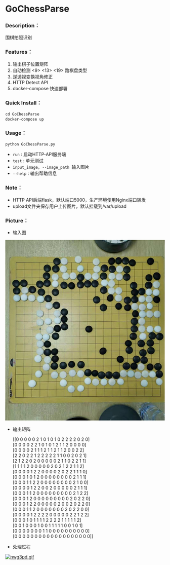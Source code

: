 # GoChessParse

### Description：
围棋拍照识别

### Features：

1. 输出棋子位置矩阵
2. 自动检测 <9> <13> <19> 路棋盘类型
3. 逆透视变换视角修正
4. HTTP Detect API 
5. docker-compose 快速部署

### Quick Install：

```shell
cd GoChessParse
docker-compose up
```

### Usage：

```shell
python GoChessParse.py
```

- `run` :   启动HTTP-API服务端
- `test` : 单元测试
- `input_image`，`--image_path `输入图片
- `--help` : 输出帮助信息

###  Note：

- HTTP API后端flask，默认端口5000，生产环境使用Nginx端口转发
- upload文件夹保存用户上传图片，默认挂载到/var/upload

### Picture：

- 输入图


![](static/srcImage.jpg)
	
	
- 输出矩阵

  [[0 0 0 0 0 2 1 0 1 0 1 0 2 2 2 2 0 2 0]  
 [0 0 0 0 2 2 1 0 1 0 1 2 1 1 2 0 0 0 0]  
 [0 0 0 0 2 1 1 1 2 1 1 2 1 1 2 0 0 2 2]  
 [2 2 0 2 2 1 2 2 2 2 2 1 1 0 0 2 0 2 1]  
 [2 1 2 2 0 2 0 0 0 0 0 2 1 1 0 2 2 1 1]  
 [1 1 1 1 2 0 0 0 0 0 2 0 2 1 2 2 1 1 2]  
 [0 0 0 0 1 2 2 0 0 0 0 2 0 2 2 1 1 1 0]  
 [0 0 0 1 0 1 2 0 0 0 0 0 0 0 0 2 1 1 1]  
 [0 0 0 1 1 2 2 0 0 0 0 0 0 0 0 2 1 0 0]  
 [0 0 0 0 1 2 2 0 0 2 0 0 0 0 0 2 1 1 1]  
 [0 0 0 1 1 2 0 0 0 0 0 0 0 0 0 2 1 2 2]  
 [0 0 0 1 2 0 0 0 0 0 0 0 0 0 2 0 2 2 0]  
 [0 0 0 1 2 2 0 0 0 0 0 2 0 0 2 0 2 2 0]  
 [0 0 0 1 1 2 0 0 0 0 0 0 0 2 0 2 2 0 0]  
 [0 0 0 0 1 2 2 2 2 0 0 0 0 0 2 2 1 2 2]   
 [0 0 0 1 0 1 1 1 1 2 2 2 2 1 1 1 1 1 2]  
 [0 0 1 0 0 0 1 0 0 1 1 1 1 1 0 0 1 0 1]  
 [0 0 0 0 0 0 0 1 1 0 0 0 0 0 0 0 0 0 0]  
 [0 0 0 0 0 0 0 0 0 0 0 0 0 0 0 0 0 0 0]]    

- 处理过程


[![nwg3pd.gif](https://s2.ax1x.com/2019/09/11/nwg3pd.gif)](https://imgchr.com/i/nwg3pd)
